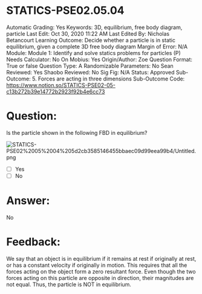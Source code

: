 # STATICS-PSE02.05.04

Automatic Grading: Yes
Keywords: 3D, equilibrium, free body diagram, particle
Last Edit: Oct 30, 2020 11:22 AM
Last Edited By: Nicholas Betancourt
Learning Outcome: Decide whether a particle is in static equilibrium, given a complete 3D free body diagram
Margin of Error: N/A
Module: Module 1: Identify and solve statics problems for particles (P)
Needs Calculator: No
On Mobius: Yes
Origin/Author: Zoe
Question Format: True or false
Question Type: A
Randomizable Parameters: No
Sean Reviewed: Yes
Shaobo Reviewed: No
Sig Fig: N/A
Status: Approved
Sub-Outcome: 5. Forces are acting in three dimensions
Sub-Outcome Code: https://www.notion.so/STATICS-PSE02-05-c13b272b39e14772b2923f92b4e6cc73

# Question:

Is the particle shown in the following FBD in equilibrium?

![STATICS-PSE02%2005%2004%205d2cb3585146455bbaec09d99eea99b4/Untitled.png](STATICS-PSE02%2005%2004%205d2cb3585146455bbaec09d99eea99b4/Untitled.png)

- [ ]  Yes
- [ ]  No

# Answer:

No

# Feedback:

We say that an object is in equilibrium if it remains at rest if originally at rest, or has a constant velocity if originally in motion. This requires that all the forces acting on the object form a zero resultant force. Even though the two forces acting on this particle are opposite in direction, their magnitudes are not equal. Thus, the particle is NOT in equilibrium.